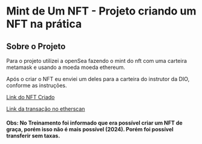 # Mint de Um NFT - Projeto criando um NFT na prática

## Sobre o Projeto

Para o projeto utilizei a openSea fazendo o mint do nft com uma carteira metamask e usando a moeda moeda ethereum.

Após o criar o NFT eu enviei um deles para a carteira do instrutor da DIO, conforme as instruções.

[Link do NFT Criado](https://opensea.io/assets/ethereum/0x495f947276749ce646f68ac8c248420045cb7b5e/99327613177651970073804018499742609174918540425500901127380906235630138163201)

[Link da transação no etherscan](https://etherscan.io/tx/0x7f3267630976361ce6bdcafabc4b7faf367458d792e623e01571c13913f382cb)

#### Obs: No Treinamento foi informado que era possível criar um NFT de graça, porém isso não é mais possível (2024). Porém foi possível transferir sem taxas.

